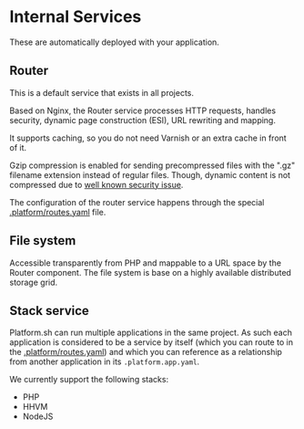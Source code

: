 # Internal Services

These are automatically deployed with your application.

## Router

This is a default service that exists in all projects.

Based on Nginx, the Router service processes HTTP requests, handles security,
dynamic page construction (ESI), URL rewriting and mapping. 

It supports caching, so you do not need Varnish or an extra cache in front of it.

Gzip compression is enabled for sending precompressed files with the ".gz" filename extension instead of regular files.
Though, dynamic content is not compressed due to [well known security issue](https://en.wikipedia.org/wiki/BREACH_%28security_exploit%29).

The configuration of the router service happens through the special 
[.platform/routes.yaml](../../reference/routes-yaml.html) file.

## File system

Accessible transparently from PHP and mappable to a URL space by the Router
component. The file system is base on a highly available distributed storage
grid.

## Stack service

Platform.sh can run multiple applications in the same project. As such each
application is considered to be a service by itself (which you can route to
in the [.platform/routes.yaml](../../reference/routes-yaml.html)) 
and which you can reference as a relationship from another application in its 
`.platform.app.yaml`. 

We currently support the following stacks:

* PHP
* HHVM
* NodeJS
